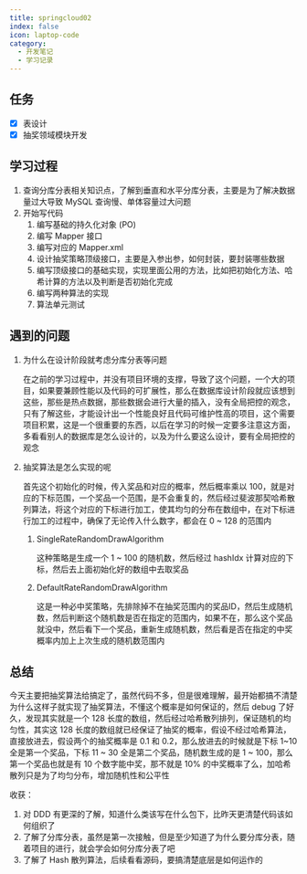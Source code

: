 ```yaml
---
title: springcloud02
index: false
icon: laptop-code
category:
  - 开发笔记
  - 学习记录
---
```


## 任务

- [x] 表设计
- [x] 抽奖领域模块开发

## 学习过程

1. 查询分库分表相关知识点，了解到垂直和水平分库分表，主要是为了解决数据量过大导致 MySQL 查询慢、单体容量过大问题
2. 开始写代码
   1. 编写基础的持久化对象 (PO)
   2. 编写 Mapper 接口
   3. 编写对应的 Mapper.xml
   4. 设计抽奖策略顶级接口，主要是入参出参，如何封装，要封装哪些数据
   5. 编写顶级接口的基础实现，实现里面公用的方法，比如把初始化方法、哈希计算的方法以及判断是否初始化完成
   6. 编写两种算法的实现
   7. 算法单元测试

## 遇到的问题

1. 为什么在设计阶段就考虑分库分表等问题

   在之前的学习过程中，并没有项目环境的支撑，导致了这个问题，一个大的项目，如果要兼顾性能以及代码的可扩展性，那么在数据库设计阶段就应该想到这些，那些是热点数据，那些数据会进行大量的插入，没有全局把控的观念，只有了解这些，才能设计出一个性能良好且代码可维护性高的项目，这个需要项目积累，这是一个很重要的东西，以后在学习的时候一定要多注意这方面，多看看别人的数据库是怎么设计的，以及为什么要这么设计，要有全局把控的观念

2. 抽奖算法是怎么实现的呢

   首先这个初始化的时候，传入奖品和对应的概率，然后概率乘以 100，就是对应的下标范围，一个奖品一个范围，是不会重复的，然后经过斐波那契哈希散列算法，将这个对应的下标进行加工，使其均匀的分布在数组中，在对下标进行加工的过程中，确保了无论传入什么数字，都会在 0 ~ 128 的范围内

   1. SingleRateRandomDrawAlgorithm

      这种策略是生成一个 1 ~ 100 的随机数，然后经过 hashIdx 计算对应的下标，然后去上面初始化好的数组中去取奖品

   2. DefaultRateRandomDrawAlgorithm

      这是一种必中奖策略，先排除掉不在抽奖范围内的奖品ID，然后生成随机数，然后判断这个随机数是否在指定的范围内，如果不在，那么这个奖品就没中，然后看下一个奖品，重新生成随机数，然后看是否在指定的中奖概率内加上上次生成的随机数范围内

## 总结

今天主要把抽奖算法给搞定了，虽然代码不多，但是很难理解，最开始都搞不清楚为什么这样子就实现了抽奖算法，不懂这个概率是如何保证的，然后 debug 了好久，发现其实就是一个 128 长度的数组，然后经过哈希散列排列，保证随机的均匀性，其实这 128 长度的数组就已经保证了抽奖的概率，假设不经过哈希算法，直接放进去，假设两个的抽奖概率是 0.1 和 0.2，那么放进去的时候就是下标 1~10 全是第一个奖品，下标 11 ~ 30 全是第二个奖品，随机数生成的是 1 ~ 100，那么第一个奖品也就是有 10 个数字能中奖，那不就是 10% 的中奖概率了么，加哈希散列只是为了均匀分布，增加随机性和公平性

收获：

1. 对 DDD 有更深的了解，知道什么类该写在什么包下，比昨天更清楚代码该如何组织了
2. 了解了分库分表，虽然是第一次接触，但是至少知道了为什么要分库分表，随着项目的进行，就会学会如何分库分表了吧
3. 了解了 Hash 散列算法，后续看看源码，要搞清楚底层是如何运作的

